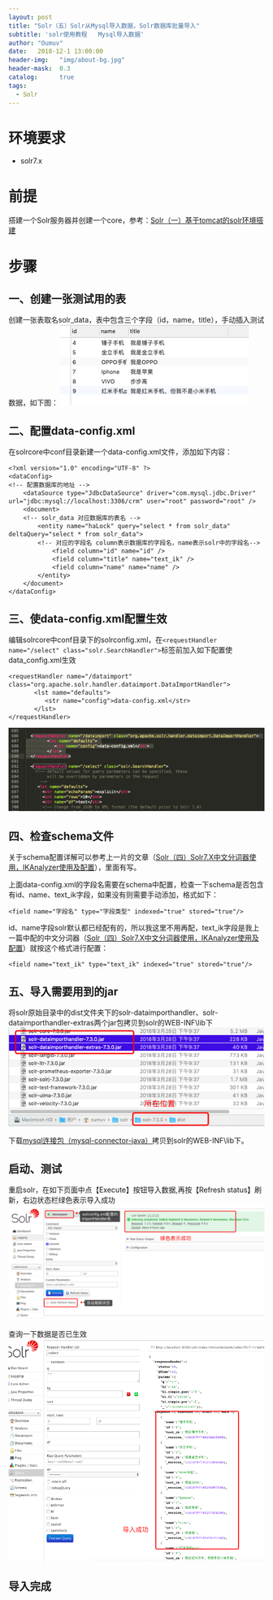 ```yaml
---
layout: post
title: "Solr（五）Solr从Mysql导入数据，Solr数据库批量导入"
subtitle: 'solr使用教程   Mysql导入数据'
author: "Oumuv"
date:   2018-12-1 13:00:00
header-img:   "img/about-bg.jpg"
header-mask:  0.3
catalog:      true
tags:
  - Solr
---
```


# 环境要求
* solr7.x

# 前提
搭建一个Solr服务器并创建一个core，参考：[Solr（一）基于tomcat的solr环境搭建](https://blog.csdn.net/oumuv/article/details/81368144)

# 步骤

## 一、创建一张测试用的表
创建一张表取名solr_data，表中包含三个字段（id，name，title），手动插入测试数据，如下图：
![](https://raw.githubusercontent.com/Oumuv/oumuv.git.res/master/resources/img/2018/12/1/3.png)

## 二、配置data-config.xml
在solrcore中conf目录新建一个data-config.xml文件，添加如下内容：

```
<?xml version="1.0" encoding="UTF-8" ?>
<dataConfig>
<!-- 配置数据库的地址 -->
    <dataSource type="JdbcDataSource" driver="com.mysql.jdbc.Driver" url="jdbc:mysql://localhost:3306/crm" user="root" password="root" />
    <document>
    <!-- solr_data 对应数据库的表名 -->
        <entity name="haLock" query="select * from solr_data" deltaQuery="select * from solr_data">
        <!-- 对应的字段名 column表示数据库的字段名，name表示solr中的字段名-->
            <field column="id" name="id" />
            <field column="title" name="text_ik" />
            <field column="name" name="name" />
        </entity>
    </document>
</dataConfig>
```

## 三、使data-config.xml配置生效
编辑solrcore中conf目录下的solrconfig.xml，在```<requestHandler name="/select" class="solr.SearchHandler">```标签前加入如下配置使data_config.xml生效

```
<requestHandler name="/dataimport" class="org.apache.solr.handler.dataimport.DataImportHandler">
       <lst name="defaults">
          <str name="config">data-config.xml</str>
       </lst>
</requestHandler>
```
![](https://raw.githubusercontent.com/Oumuv/oumuv.git.res/master/resources/img/2018/12/1/5.png)

## 四、检查schema文件
关于schema配置详解可以参考上一片的文章（[Solr（四）Solr7.X中文分词器使用，IKAnalyzer使用及配置](https://blog.csdn.net/oumuv/article/details/84656153)），里面有写。

上面data-config.xml的字段名需要在schema中配置，检查一下schema是否包含有id、name、text_ik字段，如果没有则需要手动添加，格式如下：

```
<field name="字段名" type="字段类型" indexed="true" stored="true"/>
```

id、name字段solr默认都已经配有的，所以我这里不用再配，text_ik字段是我上一篇中配的中文分词器（[Solr（四）Solr7.X中文分词器使用，IKAnalyzer使用及配置](https://blog.csdn.net/oumuv/article/details/84656153)）就按这个格式进行配置：

```
<field name="text_ik" type="text_ik" indexed="true" stored="true"/>
```

## 五、导入需要用到的jar
将solr原始目录中的dist文件夹下的solr-dataimporthandler、solr-dataimporthandler-extras两个jar包拷贝到solr的WEB-INF\lib下
![](https://raw.githubusercontent.com/Oumuv/oumuv.git.res/master/resources/img/2018/12/1/4.png)

下载[mysql连接包（mysql-connector-java）](http://central.maven.org/maven2/mysql/mysql-connector-java/5.1.32/mysql-connector-java-5.1.32.jar)拷贝到solr的WEB-INF\lib下。

## 启动、测试
重启solr，在如下页面中点【Execute】按钮导入数据,再按【Refresh status】刷新，右边状态栏绿色表示导入成功
![](https://raw.githubusercontent.com/Oumuv/oumuv.git.res/master/resources/img/2018/12/1/6.png)

查询一下数据是否已生效
![](https://raw.githubusercontent.com/Oumuv/oumuv.git.res/master/resources/img/2018/12/1/7.png)

## 导入完成